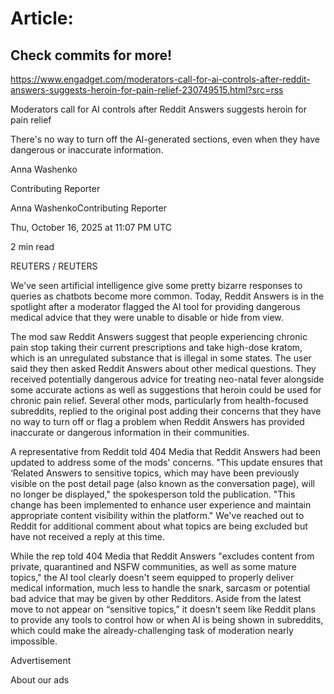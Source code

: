 # Article:

## Check commits for more!
https://www.engadget.com/moderators-call-for-ai-controls-after-reddit-answers-suggests-heroin-for-pain-relief-230749515.html?src=rss

Moderators call for AI controls after Reddit Answers suggests heroin for pain relief

There's no way to turn off the AI-generated sections, even when they have dangerous or inaccurate information.

Anna Washenko

Contributing Reporter

Anna WashenkoContributing Reporter

Thu, October 16, 2025 at 11:07 PM UTC

2 min read

REUTERS / REUTERS

We've seen artificial intelligence give some pretty bizarre responses to queries as chatbots become more common. Today, Reddit Answers is in the spotlight after a moderator flagged the AI tool for providing dangerous medical advice that they were unable to disable or hide from view.

The mod saw Reddit Answers suggest that people experiencing chronic pain stop taking their current prescriptions and take high-dose kratom, which is an unregulated substance that is illegal in some states. The user said they then asked Reddit Answers about other medical questions. They received potentially dangerous advice for treating neo-natal fever alongside some accurate actions as well as suggestions that heroin could be used for chronic pain relief. Several other mods, particularly from health-focused subreddits, replied to the original post adding their concerns that they have no way to turn off or flag a problem when Reddit Answers has provided inaccurate or dangerous information in their communities.

A representative from Reddit told 404 Media that Reddit Answers had been updated to address some of the mods' concerns. "This update ensures that ‘Related Answers to sensitive topics, which may have been previously visible on the post detail page (also known as the conversation page), will no longer be displayed," the spokesperson told the publication. "This change has been implemented to enhance user experience and maintain appropriate content visibility within the platform." We've reached out to Reddit for additional comment about what topics are being excluded but have not received a reply at this time.

While the rep told 404 Media that Reddit Answers "excludes content from private, quarantined and NSFW communities, as well as some mature topics," the AI tool clearly doesn't seem equipped to properly deliver medical information, much less to handle the snark, sarcasm or potential bad advice that may be given by other Redditors. Aside from the latest move to not appear on “sensitive topics,” it doesn't seem like Reddit plans to provide any tools to control how or when AI is being shown in subreddits, which could make the already-challenging task of moderation nearly impossible.

Advertisement

About our ads